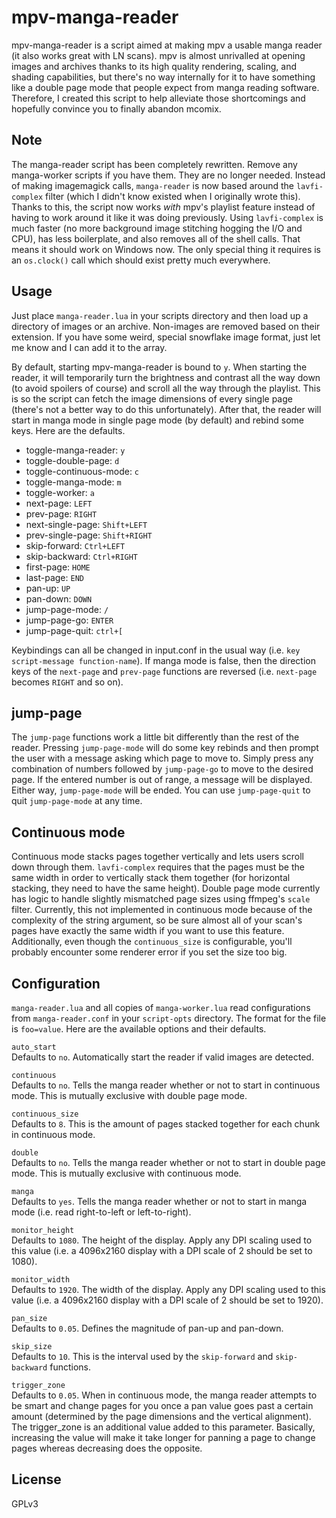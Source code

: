 # mpv-manga-reader
mpv-manga-reader is a script aimed at making mpv a usable manga reader (it also works great with LN scans). mpv is almost unrivalled at opening images and archives thanks to its high quality rendering, scaling, and shading capabilities, but there's no way internally for it to have something like a double page mode that people expect from manga reading software. Therefore, I created this script to help alleviate those shortcomings and hopefully convince you to finally abandon mcomix.

## Note
The manga-reader script has been completely rewritten. Remove any manga-worker scripts if you have them. They are no longer needed. Instead of making imagemagick calls, `manga-reader` is now based around the `lavfi-complex` filter (which I didn't know existed when I originally wrote this). Thanks to this, the script now works *with* mpv's playlist feature instead of having to work around it like it was doing previously. Using `lavfi-complex` is much faster (no more background image stitching hogging the I/O and CPU), has less boilerplate, and also removes all of the shell calls. That means it should work on Windows now. The only special thing it requires is an `os.clock()` call which should exist pretty much everywhere.

## Usage
Just place `manga-reader.lua` in your scripts directory and then load up a directory of images or an archive. Non-images are removed based on their extension. If you have some weird, special snowflake image format, just let me know and I can add it to the array.

By default, starting mpv-manga-reader is bound to `y`. When starting the reader, it will temporarily turn the brightness and contrast all the way down (to avoid spoilers of course) and scroll all the way through the playlist. This is so the script can fetch the image dimensions of every single page (there's not a better way to do this unfortunately). After that, the reader will start in manga mode in single page mode (by default) and rebind some keys. Here are the defaults.

* toggle-manga-reader: `y`
* toggle-double-page: `d`
* toggle-continuous-mode: `c`
* toggle-manga-mode: `m`
* toggle-worker: `a`
* next-page: `LEFT`
* prev-page: `RIGHT`
* next-single-page: `Shift+LEFT`
* prev-single-page: `Shift+RIGHT`
* skip-forward: `Ctrl+LEFT`
* skip-backward: `Ctrl+RIGHT`
* first-page: `HOME`
* last-page: `END`
* pan-up: `UP`
* pan-down: `DOWN`
* jump-page-mode: `/`
* jump-page-go: `ENTER`
* jump-page-quit: `ctrl+[`

Keybindings can all be changed in input.conf in the usual way (i.e. `key script-message function-name`). If manga mode is false, then the direction keys of the `next-page` and `prev-page` functions are reversed (i.e. `next-page` becomes `RIGHT` and so on).

## jump-page
The `jump-page` functions work a little bit differently than the rest of the reader. Pressing `jump-page-mode` will do some key rebinds and then prompt the user with a message asking which page to move to. Simply press any combination of numbers followed by `jump-page-go` to move to the desired page. If the entered number is out of range, a message will be displayed. Either way, `jump-page-mode` will be ended. You can use `jump-page-quit` to quit `jump-page-mode` at any time.

## Continuous mode
Continuous mode stacks pages together vertically and lets users scroll down through them. `lavfi-complex` requires that the pages must be the same width in order to vertically stack them together (for horizontal stacking, they need to have the same height). Double page mode currently has logic to handle slightly mismatched page sizes using ffmpeg's `scale` filter. Currently, this not implemented in continuous mode because of the complexity of the string argument, so be sure almost all of your scan's pages have exactly the same width if you want to use this feature. Additionally, even though the `continuous_size` is configurable, you'll probably encounter some renderer error if you set the size too big.

## Configuration
`manga-reader.lua` and all copies of `manga-worker.lua` read configurations from `manga-reader.conf` in your `script-opts` directory. The format for the file is `foo=value`. Here are the available options and their defaults.

``auto_start``\
Defaults to `no`. Automatically start the reader if valid images are detected.

``continuous``\
Defaults to `no`. Tells the manga reader whether or not to start in continuous mode. This is mutually exclusive with double page mode.

``continuous_size``\
Defaults to `8`. This is the amount of pages stacked together for each chunk in continuous mode.

``double``\
Defaults to `no`. Tells the manga reader whether or not to start in double page mode. This is mutually exclusive with continuous mode.

``manga``\
Defaults to `yes`. Tells the manga reader whether or not to start in manga mode (i.e. read right-to-left or left-to-right).

``monitor_height``\
Defaults to `1080`. The height of the display. Apply any DPI scaling used to this value (i.e. a 4096x2160 display with a DPI scale of 2 should be set to 1080).

``monitor_width``\
Defaults to `1920`. The width of the display. Apply any DPI scaling used to this value (i.e. a 4096x2160 display with a DPI scale of 2 should be set to 1920).

``pan_size``\
Defaults to `0.05`. Defines the magnitude of pan-up and pan-down.

``skip_size``\
Defaults to `10`. This is the interval used by the `skip-forward` and `skip-backward` functions.

``trigger_zone``\
Defaults to `0.05`. When in continuous mode, the manga reader attempts to be smart and change pages for you once a pan value goes past a certain amount (determined by the page dimensions and the vertical alignment). The trigger_zone is an additional value added to this parameter. Basically, increasing the value will make it take longer for panning a page to change pages whereas decreasing does the opposite.

## License
GPLv3
